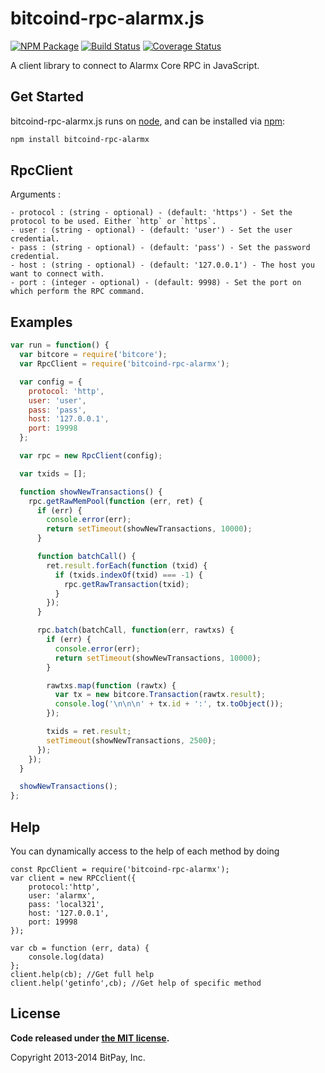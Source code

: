 bitcoind-rpc-alarmx.js
===============

[![NPM Package](https://img.shields.io/npm/v/bitcoind-rpc-alarmx.svg?style=flat-square)](https://www.npmjs.org/package/bitcoind-rpc-alarmx)
[![Build Status](https://img.shields.io/travis/alarmxcore/bitcoind-rpc-alarmx.svg?branch=master&style=flat-square)](https://travis-ci.org/alarmxcore/bitcoind-rpc-alarmx)
[![Coverage Status](https://img.shields.io/coveralls/alarmxcore/bitcoind-rpc-alarmx.svg?style=flat-square)](https://coveralls.io/r/alarmxcore/bitcoind-rpc-alarmx?branch=master)

A client library to connect to Alarmx Core RPC in JavaScript.

## Get Started

bitcoind-rpc-alarmx.js runs on [node](http://nodejs.org/), and can be installed via [npm](https://npmjs.org/):

```bash
npm install bitcoind-rpc-alarmx
```

## RpcClient

Arguments :

	- protocol : (string - optional) - (default: 'https') - Set the protocol to be used. Either `http` or `https`.
	- user : (string - optional) - (default: 'user') - Set the user credential.
	- pass : (string - optional) - (default: 'pass') - Set the password credential.
	- host : (string - optional) - (default: '127.0.0.1') - The host you want to connect with.
	- port : (integer - optional) - (default: 9998) - Set the port on which perform the RPC command.

## Examples

```javascript
var run = function() {
  var bitcore = require('bitcore');
  var RpcClient = require('bitcoind-rpc-alarmx');

  var config = {
    protocol: 'http',
    user: 'user',
    pass: 'pass',
    host: '127.0.0.1',
    port: 19998
  };

  var rpc = new RpcClient(config);

  var txids = [];

  function showNewTransactions() {
    rpc.getRawMemPool(function (err, ret) {
      if (err) {
        console.error(err);
        return setTimeout(showNewTransactions, 10000);
      }

      function batchCall() {
        ret.result.forEach(function (txid) {
          if (txids.indexOf(txid) === -1) {
            rpc.getRawTransaction(txid);
          }
        });
      }

      rpc.batch(batchCall, function(err, rawtxs) {
        if (err) {
          console.error(err);
          return setTimeout(showNewTransactions, 10000);
        }

        rawtxs.map(function (rawtx) {
          var tx = new bitcore.Transaction(rawtx.result);
          console.log('\n\n\n' + tx.id + ':', tx.toObject());
        });

        txids = ret.result;
        setTimeout(showNewTransactions, 2500);
      });
    });
  }

  showNewTransactions();
};
```

## Help

You can dynamically access to the help of each method by doing
```
const RpcClient = require('bitcoind-rpc-alarmx');
var client = new RPCclient({
    protocol:'http',
    user: 'alarmx',
    pass: 'local321',
    host: '127.0.0.1',
    port: 19998
});

var cb = function (err, data) {
    console.log(data)
};
client.help(cb); //Get full help
client.help('getinfo',cb); //Get help of specific method
```
## License

**Code released under [the MIT license](https://github.com/bitpay/bitcore/blob/master/LICENSE).**

Copyright 2013-2014 BitPay, Inc.
